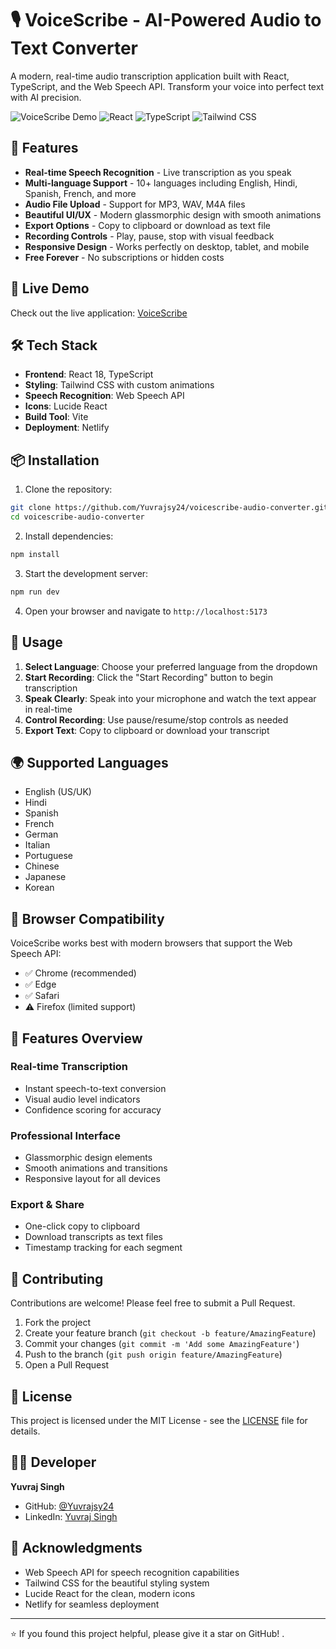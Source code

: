 # 🎙️ VoiceScribe - AI-Powered Audio to Text Converter

A modern, real-time audio transcription application built with React, TypeScript, and the Web Speech API. Transform your voice into perfect text with AI precision.

![VoiceScribe Demo](https://img.shields.io/badge/Status-Live-brightgreen)
![React](https://img.shields.io/badge/React-18.3.1-blue)
![TypeScript](https://img.shields.io/badge/TypeScript-5.5.3-blue)
![Tailwind CSS](https://img.shields.io/badge/Tailwind%20CSS-3.4.1-cyan)

## 🌟 Features

- **Real-time Speech Recognition** - Live transcription as you speak
- **Multi-language Support** - 10+ languages including English, Hindi, Spanish, French, and more
- **Audio File Upload** - Support for MP3, WAV, M4A files
- **Beautiful UI/UX** - Modern glassmorphic design with smooth animations
- **Export Options** - Copy to clipboard or download as text file
- **Recording Controls** - Play, pause, stop with visual feedback
- **Responsive Design** - Works perfectly on desktop, tablet, and mobile
- **Free Forever** - No subscriptions or hidden costs

## 🚀 Live Demo

Check out the live application: [VoiceScribe](https://serene-queijadas-2a1cd7.netlify.app)

## 🛠️ Tech Stack

- **Frontend**: React 18, TypeScript
- **Styling**: Tailwind CSS with custom animations
- **Speech Recognition**: Web Speech API
- **Icons**: Lucide React
- **Build Tool**: Vite
- **Deployment**: Netlify

## 📦 Installation

1. Clone the repository:
```bash
git clone https://github.com/Yuvrajsy24/voicescribe-audio-converter.git
cd voicescribe-audio-converter
```

2. Install dependencies:
```bash
npm install
```

3. Start the development server:
```bash
npm run dev
```

4. Open your browser and navigate to `http://localhost:5173`

## 🎯 Usage

1. **Select Language**: Choose your preferred language from the dropdown
2. **Start Recording**: Click the "Start Recording" button to begin transcription
3. **Speak Clearly**: Speak into your microphone and watch the text appear in real-time
4. **Control Recording**: Use pause/resume/stop controls as needed
5. **Export Text**: Copy to clipboard or download your transcript

## 🌍 Supported Languages

- English (US/UK)
- Hindi
- Spanish
- French
- German
- Italian
- Portuguese
- Chinese
- Japanese
- Korean

## 🔧 Browser Compatibility

VoiceScribe works best with modern browsers that support the Web Speech API:

- ✅ Chrome (recommended)
- ✅ Edge
- ✅ Safari
- ⚠️ Firefox (limited support)

## 📱 Features Overview

### Real-time Transcription
- Instant speech-to-text conversion
- Visual audio level indicators
- Confidence scoring for accuracy

### Professional Interface
- Glassmorphic design elements
- Smooth animations and transitions
- Responsive layout for all devices

### Export & Share
- One-click copy to clipboard
- Download transcripts as text files
- Timestamp tracking for each segment

## 🤝 Contributing

Contributions are welcome! Please feel free to submit a Pull Request.

1. Fork the project
2. Create your feature branch (`git checkout -b feature/AmazingFeature`)
3. Commit your changes (`git commit -m 'Add some AmazingFeature'`)
4. Push to the branch (`git push origin feature/AmazingFeature`)
5. Open a Pull Request

## 📄 License

This project is licensed under the MIT License - see the [LICENSE](LICENSE) file for details.

## 👨‍💻 Developer

**Yuvraj Singh**
- GitHub: [@Yuvrajsy24](https://github.com/Yuvrajsy24)
- LinkedIn: [Yuvraj Singh](https://www.linkedin.com/in/yuvraj-singh-3597b0322/)

## 🙏 Acknowledgments

- Web Speech API for speech recognition capabilities
- Tailwind CSS for the beautiful styling system
- Lucide React for the clean, modern icons
- Netlify for seamless deployment

---

⭐ If you found this project helpful, please give it a star on GitHub! .
